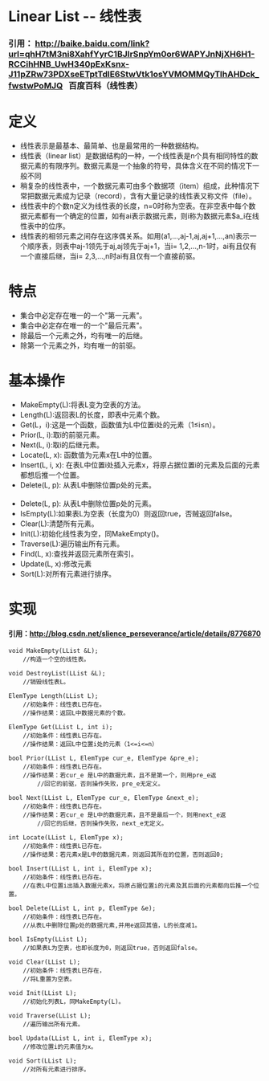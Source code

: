 # Linear List -- 线性表

### 引用： http://baike.baidu.com/link?url=qhH7tM3ni8XahfYyrC1BJIrSnpYm0or6WAPYJnNjXH6H1-RCCihHNB_UwH340pExKsnx-J11pZRw73PDXseETptTdlE6StwVtk1osYVMOMMQyTlhAHDck_fwstwPoMJQ   百度百科（线性表）
# 定义
<ul>
<li>线性表示是最基本、最简单、也是最常用的一种数据结构。</li>
<li>线性表（linear list）是数据结构的一种，一个线性表是n个具有相同特性的数据元素的有限序列。数据元素是一个抽象的符号，具体含义在不同的情况下一般不同</li>
<li>稍复杂的线性表中，一个数据元素可由多个数据项（item）组成，此种情况下常把数据元素成为记录（record），含有大量记录的线性表又称文件（file）。</li>
<li>线性表中的个数n定义为线性表的长度，n=0时称为空表。在非空表中每个数据元素都有一个确定的位置，如有ai表示数据元素，则i称为数据元素$a_i在线性表中的位序。</li>
<li>线性表的相邻元素之间存在这序偶关系。如用(a1,...,aj-1,aj,aj+1,...,an)表示一个顺序表，则表中aj-1领先于aj,aj领先于aj+1，当i= 1,2,...,n-1时，ai有且仅有一个直接后继，当i= 2,3,...,n时ai有且仅有一个直接前驱。</li>
</ul>  

# 特点
<p>
    <ul>
    <li>集合中必定存在唯一的一个"第一元素"。</li>
    <li>集合中必定存在唯一的一个"最后元素"。</li>
    <li>除最后一个元素之外，均有唯一的后继。</li>
    <li>除第一个元素之外，均有唯一的前驱。</li>
</ul></p>  

# 基本操作
<p>
    <ul>
    <li>MakeEmpty(L):将表L变为空表的方法。</li>
    <li>Length(L):返回表L的长度，即表中元素个数。</li>
    <li>Get(L，i):这是一个函数，函数值为L中位置i处的元素（1≤i≤n）。</li>
    <li>Prior(L, i):取i的前驱元素。</li>
    <li>Next(L, i):取i的后继元素。</li>
    <li>Locate(L, x): 函数值为元素x在L中的位置。</li>
    <li>Insert(L, i, x): 在表L中位置i处插入元素x，将原占据位置i的元素及后面的元素都想后推一个位置。</li>
    <li>Delete(L, p): 从表L中删除位置p处的元素。</li>
    <li>Delete(L, p): 从表L中删除位置p处的元素。</li>
    <li>IsEmpty(L):如果表L为空表（长度为0）则返回true，否贼返回false。</li>
    <li>Clear(L):清楚所有元素。</li>
    <li>Init(L):初始化线性表为空，同MakeEmpty()。</li>
    <li>Traverse(L):遍历输出所有元素。</li>
    <li>Find(L, x):查找并返回元素所在索引。</li>
    <li>Update(L, x):修改元素</li>
    <li>Sort(L):对所有元素进行排序。</li>

</ul>
</p>

# 实现
#### 引用：http://blog.csdn.net/slience_perseverance/article/details/8776870 
```
void MakeEmpty(LList &L);
	//构造一个空的线性表。
	
void DestroyList(LList &L);
	//销毁线性表L。
	
ElemType Length(LList L);
	//初始条件：线性表L已存在。
	//操作结果：返回L中数据元素的个数。

ElemType Get(LList L, int i);
	//初始条件：线性表L已存在。
	//操作结果：返回L中位置i处的元素（1<=i<=n）

bool Prior(LList L, ElemType cur_e, ElemType &pre_e);
	//初始条件：线性表L已存在。
	//操作结果：若cur_e 是L中的数据元素，且不是第一个，则用pre_e返
		//回它的前驱，否则操作失败，pre_e无定义。

bool Next(LList L, ElemType cur_e, ElemType &next_e);
	//初始条件：线性表L已存在。
	//操作结果：若cur_e 是L中的数据元素，且不是最后一个，则用next_e返			
        //回它的后继，否则操作失败，next_e无定义。
        
int Locate(LList L, ElemType x);
	//初始条件：线性表L已存在。
	//操作结果：若元素x是L中的数据元素，则返回其所在的位置，否则返回0;
    
bool Insert(LList L, int i, ElemType x);
	//初始条件：线性表L已存在。
	//在表L中位置i出插入数据元素x，将原占据位置i的元素及其后面的元素都向后推一个位置。
    
bool Delete(LList L, int p, ElemType &e);
	//初始条件：线性表L已存在。
	//从表L中删除位置p处的数据元素,并用e返回其值，L的长度减1。

bool IsEmpty(LList L);
	//如果表L为空表，也即长度为0，则返回true，否则返回false。

void Clear(LList L);
	//初始条件：线性表L已存在，
	//将L重置为空表。

void Init(LList L);
	//初始化列表L，同MakeEmpty(L)。

void Traverse(LList L);
	//遍历输出所有元素。

bool Updata(LList L, int i, ElemType x);
	//修改位置i的元素值为x。

void Sort(LList L);
	//对所有元素进行排序。
```
